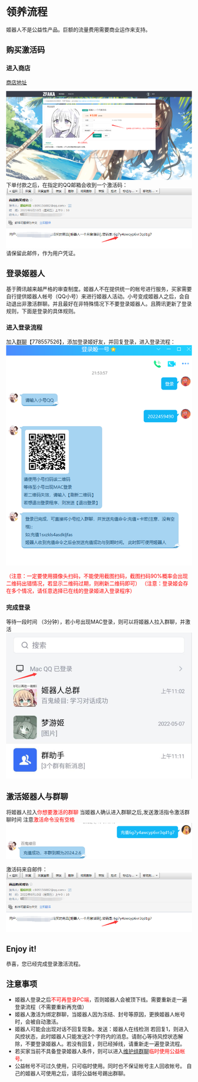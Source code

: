 # 领养流程
姬器人不是公益性产品。巨额的流量费用需要商业运作来支持。  

## 购买激活码
### 进入商店
[商店地址](http://shop.erohime.top:8484/product/)  

![Screenshot](img/shop.png)
下单付款之后，在指定的QQ邮箱会收到一个激活码：
![Screenshot](img/mail.png)
请保留此邮件，作为用户凭证。

## 登录姬器人
基于腾讯越来越严格的审查制度。姬器人不在提供统一的帐号进行服务，买家需要自行提供姬器人帐号（QQ小号）来进行姬器人活动。小号变成姬器人之后，会自动退出非激活群聊。并且最好在非特殊情况下不要登录姬器人。且腾讯更新了登录规则，下面是登录的具体规则。




### 进入登录流程
加入[群聊](https://jq.qq.com/?_wv=1027&k=X4respwe)【778557526】，添加登录姬好友，并回复登录，进入登录流程：
![Screenshot](img/login.png)


<font color=red>（注意：一定要使用摄像头扫码，不能使用截图扫码，截图扫码90%概率会出现二维码出错情况，若显示二维码过期，则刷新二维码即可）</font>
<font color=red>（注意：登录姬会存在多个情况，请任意选择已在线的登录姬进入登录程序）</font>


### 完成登录

等待一段时间 （3分钟），若小号出现MAC登录，则可以将姬器人拉入群聊，并激活
![Screenshot](img/status.png)




## 激活姬器人与群聊

将姬器人拉入<font color=red>你想要激活的群聊</font>
当姬器人确认进入群聊之后,发送激活指令激活群聊时间 注意<font color=red>激活命令没有空格</font>
![Screenshot](img/active.png)

激活码来自邮件：
![Screenshot](img/mail.png)

## Enjoy it!
恭喜，您已经完成登录激活流程。


## 注意事项

* 姬器人登录之后<font color=red>不可再登录PC端</font>，否则姬器人会被顶下线。需要重新走一遍登录流程（不需要重新再充值）
* 姬器人激活为绑定群聊，当姬器人因为冻结、封号等原因，更换姬器人帐号时，会被自动激活。
* 姬器人可能会出现对话不回复现象。发送：姬器人在线检测 若回复1，则进入风控状态，此时姬器人只能发送2个字符内的消息。请耐心等待风控状态解除，不要登录姬器人。若没有回复，则已经掉线，请重新走一遍登录流程。
* 若买家当前不具备登录姬器人条件，则可以进入[维护组群聊](https://jq.qq.com/?_wv=1027&k=DFe2TT1E)<font color=red>临时使用公益帐号</font>。
* 公益帐号不可过久使用，只可临时使用。同时也不保证帐号主人回收帐号。 自己的姬器人可使用之后，请将公益帐号踢出群聊。


